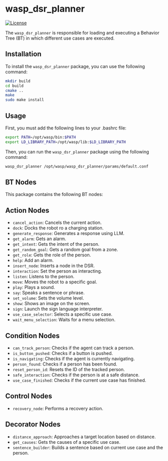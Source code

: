 # wasp_dsr_planner

[![License](https://img.shields.io/badge/License-Apache%202.0-green.svg)](https://opensource.org/licenses/Apache-2.0)

The `wasp_dsr_planner` is responsible for loading and executing a Behavior Tree (BT) in which different use cases are executed. 


## Installation

To install the `wasp_dsr_planner` package, you can use the following command:

```bash
mkdir build
cd build
cmake ..
make
sudo make install
```

## Usage

First, you must add the following lines to your .bashrc file:

```bash
export PATH=/opt/wasp/bin:$PATH
export LD_LIBRARY_PATH=/opt/wasp/lib:$LD_LIBRARY_PATH
```

Then, you can run the `wasp_dsr_planner` package using the following command:

```bash
wasp_dsr_planner /opt/wasp/wasp_dsr_planner/params/default.conf
```

## BT Nodes

This package contains the following BT nodes:

## Action Nodes
 * `cancel_action`: Cancels the current action.
 * `dock`: Docks the robot ro a charging station.
 * `generate_response`: Generates a response using LLM.
 * `get_alarm`: Gets an alarm.
 * `get_intent`: Gets the intent of the person.
 * `get_random_goal`: Gets a random goal from a zone.
 * `get_role`: Gets the role of the person.
 * `help`: Add an alarm.
 * `insert_node`: Inserts a node in the DSR.
 * `interaction`: Set the person as interacting.
 * `listen`: Listens to the person.
 * `move`: Moves the robot to a specific goal.
 * `play`: Plays a sound.
 * `say`: Speaks a sentence or phrase.
 * `set_volume`: Sets the volume level.
 * `show`: Shows an image on the screen.
 * `sign`: Launch the sign language interpreter.
 * `use_case_selector`: Selects a specific use case.
 * `wait_menu_selection`: Waits for a menu selection.

## Condition Nodes
 * `can_track_person`: Checks if the agent can track a person.
 * `is_button_pushed`: Checks if a button is pushed.
 * `is_navigating`: Checks if the agent is currently navigating.
 * `person_found`: Checks if a person has been found.
 * `reset_person_id`: Resets the ID of the tracked person.
 * `safe_interaction`: Checks if the person is at a safe distance.
 * `use_case_finished`: Checks if the current use case has finished.

## Control Nodes
 * `recovery_node`: Performs a recovery action.

## Decorator Nodes
 * `distance_approach`: Approaches a target location based on distance.
 * `get_causes`: Gets the causes of a specific use case.
 * `sentence_builder`: Builds a sentence based on current use case and the person.
